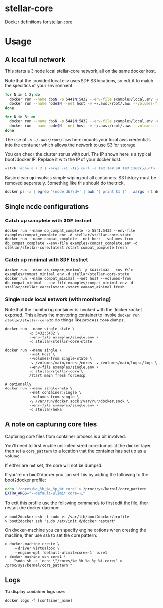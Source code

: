 # stellar-core

Docker definitions for [stellar-core](https://github.com/stellar/stellar-core)

# Usage


## A local full network

This starts a 3 node local stellar-core network, all on the same docker host.

Note that the provided local.env uses SDF S3 locations, so edit it to match the specifics of your environment.

```sh
for N in 1 2; do
  docker run --name db$N -p 544$N:5432 --env-file examples/local.env -d stellar/stellar-core-state
  docker run --name node$N --net host -v ~/.aws:/root/.aws --volumes-from db$N --env-file examples/local.env -d stellar/stellar-core /start node$N fresh forcescp
done

for N in 3; do
  docker run --name db$N -p 544$N:5432 --env-file examples/local.env -d stellar/stellar-core-state
  docker run --name node$N --net host -v ~/.aws:/root/.aws --volumes-from db$N --env-file examples/local.env -d stellar/stellar-core /start node$N fresh
done
```

The use of `-v ~/.aws:/root/.aws` here mounts your local aws credentials into the container which allows the network to use S3 for storage.

You can check the cluster status with curl. The IP shown here is a typical boot2docker IP. Replace it with the IP of your docker host.

```sh
watch 'echo 6 7 3 | xargs -n1 -I{} curl -s 192.168.59.103:1162{}/info'
```

Basic clean up involves simply wiping out all containers. S3 history must be removed seperately. Something like this should do the trick.

```sh
docker ps -a | egrep '(node|db)\d+' | awk '{ print $1 }' | xargs -n1 docker rm -f -v
```

## Single node configurations

### Catch up complete with SDF testnet

```
docker run --name db_compat_complete -p 5541:5432 --env-file examples/compat_complete.env -d stellar/stellar-core-state
docker run --name compat_complete --net host --volumes-from db_compat_complete --env-file examples/compat_complete.env -d stellar/stellar-core:latest /start compat_complete fresh
```

### Catch up minimal with SDF testnet

```
docker run --name db_compat_minimal -p 5641:5432 --env-file examples/compat_minimal.env -d stellar/stellar-core-state
docker run --name compat_minimal --net host --volumes-from db_compat_minimal --env-file examples/compat_minimal.env -d stellar/stellar-core:latest /start compat_minimal fresh
```

### Single node local network (with monitoring)

Note that the monitoring container is invoked with the docker socket exposed. This allows the monitoring container to invoke `docker run stellar/stellar-core` to do things like process core dumps.

```
docker run --name single-state \
           -p 5432:5432 \
           --env-file examples/single.env \
           -d stellar/stellar-core-state

docker run --name single \
           --net host \
           --volumes-from single-state \
           -v /volumes/main/cores:/cores -v /volumes/main/logs:/logs \
           --env-file examples/single.env \
           -d stellar/stellar-core \
           /start main fresh forcescp

# optionally
docker run --name single-heka \
           --net container:single \
           --volumes-from single \
           -v /var/run/docker.sock:/var/run/docker.sock \
           --env-file examples/single.env \
           -d stellar/heka
```

## A note on capturing core files

Capturing core files from container process is a bit involved.

You'll need to first enable unlimited sized core dumps at the docker layer, then set a `core_pattern` to a location that the container has set up as a volume.

If either are not set, the core will not be dumped.

If you're on boot2docker you can set this by adding the following to the boot2docker profile:

```sh
echo '/cores/%e_%h_%s_%p_%t.core' > /proc/sys/kernel/core_pattern
EXTRA_ARGS="--default-ulimit core=-1"
```

To edit this profile use the following commands to first edit the file, then restart the docker daemon:

```console
> boot2docker ssh -t sudo vi /var/lib/boot2docker/profile
> boot2docker ssh 'sudo /etc/init.d/docker restart'
```

On docker-machine you can specify engine options when creating the machine, then use ssh to set the core pattern:

```console
> docker-machine create \
    --driver virtualbox \
    --engine-opt 'default-ulimit=core=-1' core1
> docker-machine ssh core1 \
    "sudo sh -c 'echo \"/cores/%e_%h_%s_%p_%t.core\" > /proc/sys/kernel/core_pattern'"
```

## Logs

To display container logs use:

```
docker logs -f [container_name]
```
